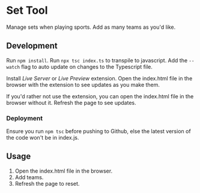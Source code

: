 # Set Tool

Manage sets when playing sports. Add as many teams as you'd like.

## Development

Run `npm install`.
Run `npx tsc index.ts` to transpile to javascript. Add the `--watch` flag to auto update on changes to the Typescript file.

Install _Live Server_ or _Live Preview_ extension. Open the index.html file in the browser with the extension to see updates as you make them.

If you'd rather not use the extension, you can open the index.html file in the browser without it. Refresh the page to see updates.

### Deployment

Ensure you run `npm tsc` before pushing to Github, else the latest version of the code won't be in index.js.

## Usage

1. Open the index.html file in the browser.
2. Add teams.
3. Refresh the page to reset.
